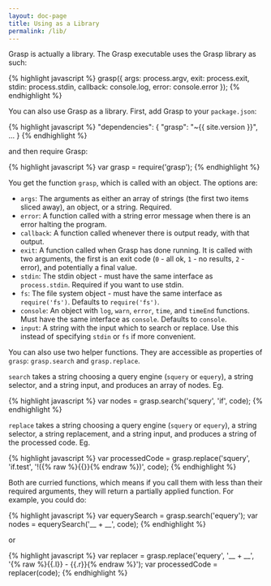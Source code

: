 ```yaml
---
layout: doc-page
title: Using as a Library
permalink: /lib/
---
```


Grasp is actually a library. The Grasp executable uses the Grasp library as such:

{% highlight javascript %}
grasp({
  args: process.argv,
  exit: process.exit,
  stdin: process.stdin,
  callback: console.log,
  error: console.error
});
{% endhighlight %}

You can also use Grasp as a library. First, add Grasp to your `package.json`:

{% highlight javascript %}
  "dependencies": {
    "grasp": "~{{ site.version }}",
    ...
  }
{% endhighlight %}


and then require Grasp:

{% highlight javascript %}
var grasp = require('grasp');
{% endhighlight %}

You get the function `grasp`, which is called with an object. The options are:

* `args`: The arguments as either an array of strings (the first two items sliced away), an object, or a string. Required.
* `error`: A function called with a string error message when there is an error halting the program.
* `callback`: A function called whenever there is output ready, with that output.
* `exit`: A function called when Grasp has done running. It is called with two arguments, the first is an exit code (`0` - all ok, `1` - no results, `2` - error), and potentially a final value.
* `stdin`: The stdin object - must have the same interface as `process.stdin`. Required if you want to use stdin.
* `fs`: The file system object - must have the same interface as `require('fs')`. Defaults to `require('fs')`.
* `console`: An object with `log`, `warn`, `error`, `time`, and `timeEnd` functions. Must have the same interface as `console`. Defaults to `console`.
* `input`: A string with the input which to search or replace. Use this instead of specifying `stdin` or `fs` if more convenient.

You can also use two helper functions. They are accessible as properties of `grasp`: `grasp.search` and `grasp.replace`.

`search` takes a string choosing a query engine (`squery` or `equery`), a string selector, and a string input, and produces an array of nodes. Eg.

{% highlight javascript %}
var nodes = grasp.search('squery', 'if', code);
{% endhighlight %}

`replace` takes a string choosing a query engine (`squery` or `equery`), a string selector, a string replacement, and a string input, and produces a string of the processed code. Eg.

{% highlight javascript %}
var processedCode = grasp.replace('squery', 'if.test', '!({% raw %}{{}}{% endraw %})', code);
{% endhighlight %}

Both are curried functions, which means if you call them with less than their required arguments, they will return a partially applied function. For example, you could do:

{% highlight javascript %}
var equerySearch = grasp.search('equery');
var nodes = equerySearch('__ + __', code);
{% endhighlight %}

or

{% highlight javascript %}
var replacer = grasp.replace('equery', '__ + __', '{% raw %}{{.l}} - {{.r}}{% endraw %}');
var processedCode = replacer(code);
{% endhighlight %}
